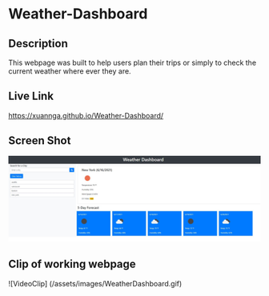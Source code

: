 # Weather-Dashboard

## Description
This webpage was built to help users plan their trips or simply to check the current weather where ever they are. 

## Live Link 
https://xuannga.github.io/Weather-Dashboard/

## Screen Shot
![screenshot](/assets/images/screenshot.JPG)

## Clip of working webpage
![VideoClip] (/assets/images/WeatherDashboard.gif)

